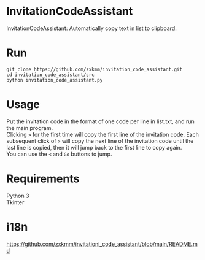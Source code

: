 # InvitationCodeAssistant

InvitationCodeAssistant: Automatically copy text in list to clipboard.

# Run  

```
git clone https://github.com/zxkmm/invitation_code_assistant.git
cd invitation_code_assistant/src
python invitation_code_assistant.py
```

# Usage

Put the invitation code in the format of one code per line in list.txt, and run the main program.  
Clicking ``>`` for the first time will copy the first line of the invitation code. Each subsequent click of ``>`` will copy the next line of the invitation code until the last line is copied, then it will jump back to the first line to copy again.  
You can use the ``<`` and ``Go`` buttons to jump.  
# Requirements

Python 3    
Tkinter  

# i18n
https://github.com/zxkmm/invitationi_code_assistant/blob/main/README.md
